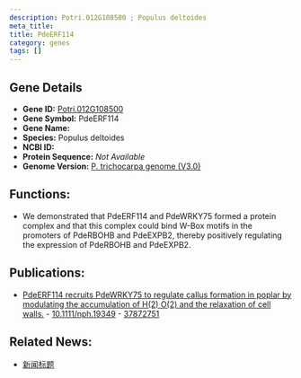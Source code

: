 ```yaml
---
description: Potri.012G108500 ; Populus deltoides
meta_title:
title: PdeERF114
category: genes
tags: []
---
```


## Gene Details
- **Gene ID:**	[Potri.012G108500](https://www.maizegdb.org/gene_center/gene/Potri.012G108500)
- **Gene Symbol:** PdeERF114
- **Gene Name:** 
- **Species:** Populus deltoides
- **NCBI ID:** [  ]()
- **Protein Sequence:** *Not Available*
- **Genome Version:** [P. trichocarpa genome (V3.0)]()

## Functions:
   - We demonstrated that PdeERF114 and PdeWRKY75 formed a protein complex and that this complex could bind W-Box motifs in the promoters of PdeRBOHB and PdeEXPB2, thereby positively regulating the expression of PdeRBOHB and PdeEXPB2.

## Publications:
   - [PdeERF114 recruits PdeWRKY75 to regulate callus formation in poplar by modulating the accumulation of H(2) O(2) and the relaxation of cell walls.]( https://nph.onlinelibrary.wiley.com/doi/10.1111/nph.19349 ) - [10.1111/nph.19349]( https://nph.onlinelibrary.wiley.com/doi/10.1111/nph.19349 ) - [37872751](https://pubmed.ncbi.nlm.nih.gov/37872751/)

## Related News:
   - [新闻标题](https://mp.weixin.qq.com/s?__biz=Mzg3MDEwNDEyMg==&mid=2247558269&idx=3&sn=42dd19056e41409e05039223df415c29&chksm=ce914928f9e6c03e939f146f2255614b5144b281b3d87a50bfa1a3d7805766a54b24294ce7ec&scene=27#wechat_redirect)
